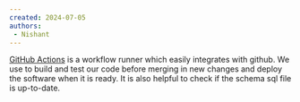 ```yaml
---
created: 2024-07-05
authors:
 - Nishant
---
```

[GitHub Actions](https://docs.github.com/en/actions) is a workflow runner which easily integrates with github. We use to build and test our code before merging in new changes and deploy the software when it is ready. It is also helpful to check if the schema sql file is up-to-date.